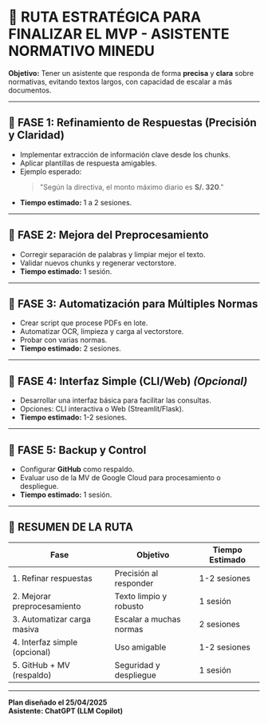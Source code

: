 # 🚀 RUTA ESTRATÉGICA PARA FINALIZAR EL MVP - ASISTENTE NORMATIVO MINEDU

**Objetivo:** Tener un asistente que responda de forma **precisa** y **clara** sobre normativas, evitando textos largos, con capacidad de escalar a más documentos.

---

## 🔹 FASE 1: Refinamiento de Respuestas (Precisión y Claridad)
- Implementar extracción de información clave desde los chunks.
- Aplicar plantillas de respuesta amigables.
- Ejemplo esperado: 
  > "Según la directiva, el monto máximo diario es **S/. 320**."
- **Tiempo estimado:** 1 a 2 sesiones.

---

## 🔹 FASE 2: Mejora del Preprocesamiento
- Corregir separación de palabras y limpiar mejor el texto.
- Validar nuevos chunks y regenerar vectorstore.
- **Tiempo estimado:** 1 sesión.

---

## 🔹 FASE 3: Automatización para Múltiples Normas
- Crear script que procese PDFs en lote.
- Automatizar OCR, limpieza y carga al vectorstore.
- Probar con varias normas.
- **Tiempo estimado:** 2 sesiones.

---

## 🔹 FASE 4: Interfaz Simple (CLI/Web) *(Opcional)*
- Desarrollar una interfaz básica para facilitar las consultas.
- Opciones: CLI interactiva o Web (Streamlit/Flask).
- **Tiempo estimado:** 1-2 sesiones.

---

## 🔹 FASE 5: Backup y Control
- Configurar **GitHub** como respaldo.
- Evaluar uso de la MV de Google Cloud para procesamiento o despliegue.
- **Tiempo estimado:** 1 sesión.

---

## 🚦 RESUMEN DE LA RUTA

| Fase                              | Objetivo                  | Tiempo Estimado |
|-----------------------------------|---------------------------|-----------------|
| 1. Refinar respuestas             | Precisión al responder    | 1-2 sesiones    |
| 2. Mejorar preprocesamiento       | Texto limpio y robusto    | 1 sesión        |
| 3. Automatizar carga masiva       | Escalar a muchas normas   | 2 sesiones      |
| 4. Interfaz simple (opcional)     | Uso amigable              | 1-2 sesiones    |
| 5. GitHub + MV (respaldo)         | Seguridad y despliegue    | 1 sesión        |

---

**Plan diseñado el 25/04/2025**  
**Asistente: ChatGPT (LLM Copilot)**
